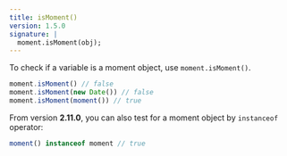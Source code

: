 ```yaml
---
title: isMoment()
version: 1.5.0
signature: |
  moment.isMoment(obj);
---
```



To check if a variable is a moment object, use `moment.isMoment()`.

```javascript
moment.isMoment() // false
moment.isMoment(new Date()) // false
moment.isMoment(moment()) // true
```

From version **2.11.0**, you can also test for a moment object by `instanceof`
operator:

```javascript
moment() instanceof moment // true
```
